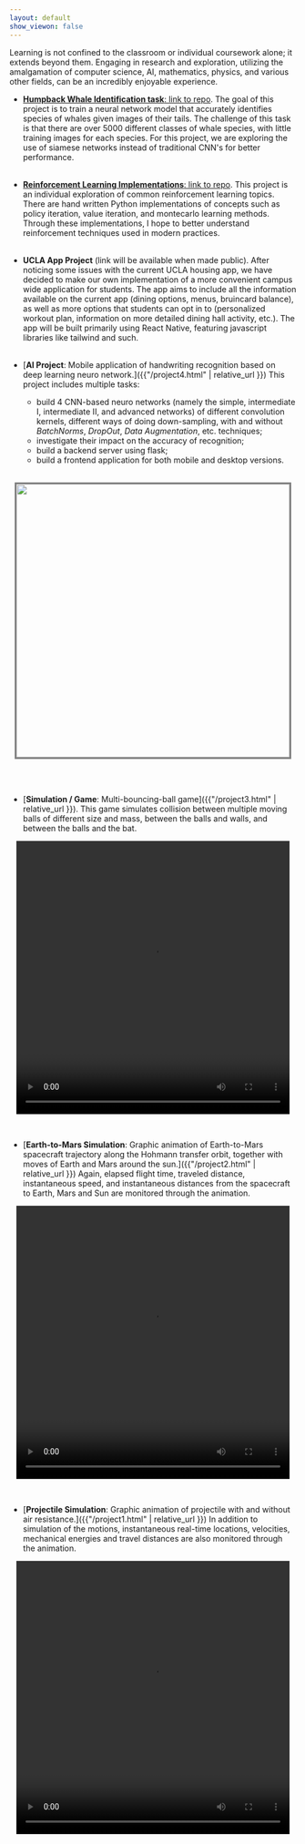 ```yaml
---
layout: default
show_viewon: false
---
```


Learning is not confined to the classroom or individual coursework alone; it extends beyond them. Engaging in research and exploration, utilizing the amalgamation of computer science, AI, mathematics, physics, and various other fields, can be an incredibly enjoyable experience.

- [**Humpback Whale Identification task**: link to repo]({{"https://github.com/felikemath/projects-skeleton-code"}}). The goal of this project is to train a neural network model that accurately identifies species of whales given images of their tails. The challenge of this task is that there are over 5000 different classes of whale species, with little training images for each species. For this project, we are exploring the use of siamese networks instead of traditional CNN's for better performance.
  <br/><br/>

- [**Reinforcement Learning Implementations**: link to repo]({{"https://github.com/felikemath/RL-Implementations/tree/master"}}). This project is an individual exploration of common reinforcement learning topics. There are hand written Python implementations of concepts such as policy iteration, value iteration, and montecarlo learning methods. Through these implementations, I hope to better understand reinforcement techniques used in modern practices.
  <br/><br/>

- **UCLA App Project** (link will be available when made public). After noticing some issues with the current UCLA housing app, we have decided to make our own implementation of a more convenient campus wide application for students. The app aims to include all the information available on the current app (dining options, menus, bruincard balance), as well as more options that students can opt in to (personalized workout plan, information on more detailed dining hall activity, etc.). The app will be built primarily using React Native, featuring javascript libraries like tailwind and such.
  <br/><br/>

- [**AI Project**: Mobile application of handwriting recognition based on deep learning neuro network.]({{"/project4.html" | relative_url }}) This project includes multiple tasks: <br/>

  - build 4 CNN-based neuro networks (namely the simple, intermediate I, intermediate II, and advanced networks) of different convolution kernels, different ways of doing down-sampling, with and without _BatchNorms_, _DropOut_, _Data Augmentation_, etc. techniques; <br/>
  - investigate their impact on the accuracy of recognition; <br/>
  - build a backend server using flask; <br/>
  - build a frontend application for both mobile and desktop versions. <br/><br/>

<p align="center">
<img src="{{ "/assets/images/project4/summary.png" | relative_url }}" style="border:solid; color:gray" width="480">
</p>
<br/><br/>

- [**Simulation / Game**: Multi-bouncing-ball game]({{"/project3.html" | relative_url }}). This game simulates collision between multiple moving balls of different size and mass, between the balls and walls, and between the balls and the bat.
<p align="center">
<video width="480" height="480" controls>
<source src="{{ "/assets/images/project3/recording_of_Bouncing_Balls_Game.mp4" | relative_url }}" type="video/mp4">
</video>
</p>
<br/>

- [**Earth-to-Mars Simulation**: Graphic animation of Earth-to-Mars spacecraft trajectory along the Hohmann transfer orbit, together with moves of Earth and Mars around the sun.]({{"/project2.html" | relative_url }}) Again, elapsed flight time, traveled distance, instantaneous speed, and instantaneous distances from the spacecraft to Earth, Mars and Sun are monitored through the animation.
<p align="center">
<video width="480" height="480" controls>
<source src="{{ "/assets/images/project2/Animation_Of_Planet_Orbits.mp4" | relative_url }}" type="video/mp4">
</video> 
</p>
<br/>

- [**Projectile Simulation**: Graphic animation of projectile with and without air resistance.]({{"/project1.html" | relative_url }}) In addition to simulation of the motions, instantaneous real-time locations, velocities, mechanical energies and travel distances are also monitored through the animation.

<p align="center">
<video width="480" height="480" controls>
<source src="{{ "/assets/images/project1/Projectile_animation.mp4" | relative_url }}" type="video/mp4">
</video> 
</p>

<br/>
<br/>
